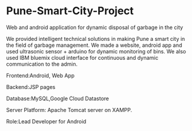# Pune-Smart-City-Project
Web and android application for dynamic disposal of garbage in the city

We provided intelligent technical solutions in making Pune a smart city
in the field of garbage management. We made a website, android app
and used ultrasonic sensor + arduino for dynamic monitoring of bins. We
also used IBM bluemix cloud interface for continuous and dynamic
communication to the admin.

Frontend:­Android, Web App

Backend:­JSP pages

Database:­MySQL,Google Cloud Datastore

Server Platform:­ Apache Tomcat server on XAMPP.

Role:­Lead Developer for Android

